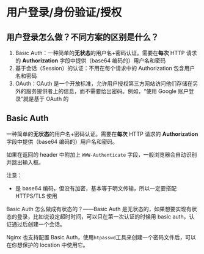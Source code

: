 # 用户登录/身份验证/授权

## 用户登录怎么做？不同方案的区别是什么？

1. Basic Auth：一种简单的**无状态**的用户名+密码认证。需要在**每次** HTTP 请求的 **Authorization** 字段中提供（base64 编码的）用户名和密码
2. 基于会话（Session）的认证：不用在每个请求中的 Authorization 包含用户名和密码
3. OAuth：OAuth 是一个开放标准，允许用户授权第三方网站访问他们存储在另外的服务提供者上的信息，而不需要给出密码。例如，“使用 Google 账户登录”就是基于 OAuth 的

## Basic Auth 

一种简单的**无状态**的用户名+密码认证。需要在**每次** HTTP 请求的 **Authorization** 字段中提供（base64 编码的）用户名和密码。

如果在返回的 header 中附加上 `WWW-Authenticate` 字段，一般浏览器会自动识别并跳出输入框。

注意：

- 是 base64 编码，但没有加密，基本等于明文传输，所以一定要搭配 HTTPS/TLS 使用

Basic Auth 怎么做成有状态的？——Basic Auth 是无状态的，如果想要实现有状态的登录，比如说设定超时时间，可以只在第一次认证的时候用 basic auth，认证通过后创建一个会话。

Nginx 也支持配置 Basic Auth，使用`htpasswd`工具来创建一个密码文件后，可以在你想保护的 location 中使用它。
